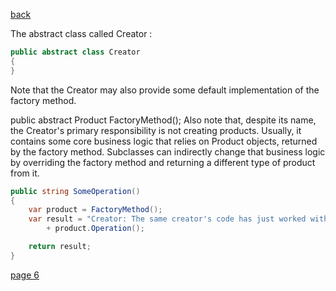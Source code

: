 [back](./page04.md)

The abstract class called Creator :
```csharp
public abstract class Creator
{ 
}
```

Note that the Creator may also provide some default implementation of the factory method.

public abstract Product FactoryMethod();
Also note that, despite its name, the Creator's primary responsibility is not creating products. Usually, it contains some core business logic that relies on Product objects, returned by the factory method. Subclasses can indirectly change that business logic by overriding the factory method and returning a different type of product from it.

```csharp
public string SomeOperation()
{
    var product = FactoryMethod();
    var result = "Creator: The same creator's code has just worked with "
        + product.Operation();

    return result;
}
```

[page 6](./page06.md)


